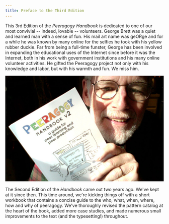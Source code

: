 ```yaml
---
title: Preface to the Third Edition
---
```


This 3rd Edition of the *Peeragogy Handbook* is dedicated to one
of our most convivial -- indeed, lovable -- volunteers. George Brett
was a quiet and learned man with a sense of fun.  His mail art name
was geORge and for a while he was known by many online for the selfies
he took with his yellow rubber duckie. Far from being a full-time
funster, George has been involved in expanding the educational uses of
the Internet since before it was the Internet, both in his work with
government institutions and his many online volunteer activities. He
gifted the Peeragogy project not only with his knowledge and labor,
but with his warmth and fun.  We miss him.

<img class="displayed" src="./images/george.jpg" alt="George" style="width: 600px;"/>

The Second Edition of the *Handbook* came out two years ago.
We've kept at it since then.  This time around, we're kicking things
off with a short workbook that contains a concise guide to the who,
what, when, where, how and why of peeragogy.  We've thoroughly revised
the pattern catalog at the heart of the book, added more case studies,
and made numerous small improvements to the text (and the
typesetting!)  throughout.

